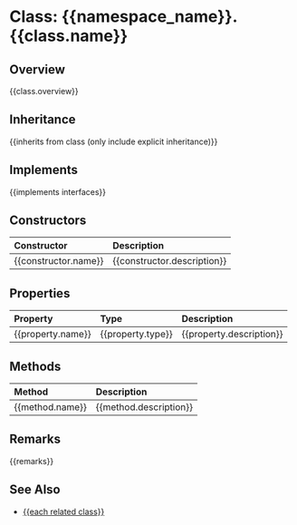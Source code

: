 # Class: {{namespace_name}}.{{class.name}}
## Overview
{{class.overview}}

## Inheritance
{{inherits from class (only include explicit inheritance)}}

## Implements
{{implements interfaces}}

## Constructors
| Constructor | Description |
|:------------|:-------------|
| {{constructor.name}} | {{constructor.description}} |

## Properties
| Property | Type | Description |
|:------------|:-------------|:-------------|
| {{property.name}} | {{property.type}} | {{property.description}} |

## Methods
| Method | Description |
|:------------|:-------------|
| {{method.name}} | {{method.description}} |

## Remarks
{{remarks}}

## See Also
- [{{each related class}}](related-class.md)